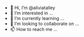 - 👋 Hi, I’m @aliviatalley
- 👀 I’m interested in ...
- 🌱 I’m currently learning ...
- 💞️ I’m looking to collaborate on ...
- 📫 How to reach me ...

<!---
aliviatalley/aliviatalley is a ✨ special ✨ repository because its `README.md` (this file) appears on your GitHub profile.
You can click the Preview link to take a look at your changes.
--->
